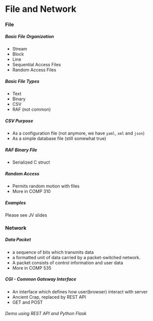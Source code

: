 # File and Network

### File

##### Basic File Organization
- Stream
- Block
- Line
- Sequential Access Files
- Random Access Files

##### Basic File Types
- Text
- Binary
- CSV
- RAF (not common)


##### CSV Purpose
- As a configuration file (not anymore, we have `yaml`, `xml` and `json`)
- As a simple database file (still somewhat true)

##### RAF Binary File
- Serialized C struct

##### Random Access
- Permits random motion with files
- More in COMP 310


##### Examples
Please see JV slides


### Network

##### Data Packet
- a sequence of bits which transmits data
- a formatted unit of data carried by a packet-switched network.
- A packet consists of control information and user data
- More in COMP 535

##### CGI - Common Gateway Interface
- An interface which defines how user(browser) interact with server
- Ancient Crap, replaced by REST API
- GET and POST

###### Demo using REST API and Python Flask
